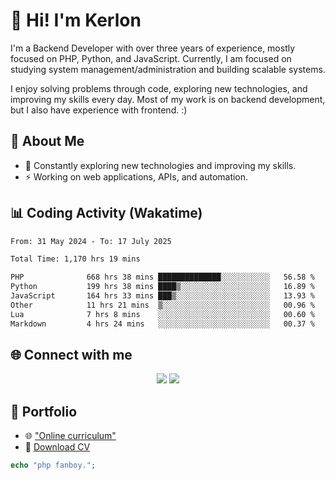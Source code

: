# 👋 Hi! I'm Kerlon

I'm a Backend Developer with over three years of experience, mostly focused on PHP, Python, and JavaScript. Currently, I am focused on studying system management/administration and building scalable systems.

I enjoy solving problems through code, exploring new technologies, and improving my skills every day. Most of my work is on backend development, but I also have experience with frontend. :)

## 🚀 About Me

* 🌱 Constantly exploring new technologies and improving my skills.
* ⚡ Working on web applications, APIs, and automation.

## 📊 Coding Activity (Wakatime)

<!--START_SECTION:waka-->

```txt
From: 31 May 2024 - To: 17 July 2025

Total Time: 1,170 hrs 19 mins

PHP              668 hrs 38 mins ██████████████░░░░░░░░░░░   56.58 %
Python           199 hrs 38 mins ████▒░░░░░░░░░░░░░░░░░░░░   16.89 %
JavaScript       164 hrs 33 mins ███▒░░░░░░░░░░░░░░░░░░░░░   13.93 %
Other            11 hrs 21 mins  ▒░░░░░░░░░░░░░░░░░░░░░░░░   00.96 %
Lua              7 hrs 8 mins    ░░░░░░░░░░░░░░░░░░░░░░░░░   00.60 %
Markdown         4 hrs 24 mins   ░░░░░░░░░░░░░░░░░░░░░░░░░   00.37 %
```

<!--END_SECTION:waka-->

## 🌐 Connect with me

<p align="center">
    <a href="https://www.linkedin.com/in/kerlon-fernandes"><img src="https://skillicons.dev/icons?i=linkedin" /></a>
    <a href="https://github.com/kerlonfernandes"><img src="https://skillicons.dev/icons?i=github" /></a>
</p>

## 📌 Portfolio

* 🌐 ["Online curriculum"](https://kerlon.com.br/)
* 📄 [Download CV](https://kerlon.com.br/assets/resumes/resume_en-us.pdf)

```php
echo "php fanboy.";
```
